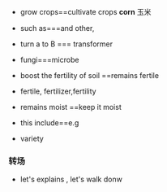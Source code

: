 - grow crops==cultivate crops   **corn**   玉米

- such as===and other,

- turn a to B === transformer 

- fungi===microbe

- boost the fertility of soil ==remains fertile

- fertile, fertilizer,fertility

- remains moist ==keep it moist

- this include==e.g

- variety

### 转场

- let's explains , let's walk donw


